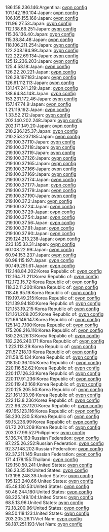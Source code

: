 186.158.236.146:Argentina: [ovpn config](vpn/186_158_236_146.ovpn)  
101.142.180.104:Japan: [ovpn config](vpn/101_142_180_104.ovpn)  
106.185.155.166:Japan: [ovpn config](vpn/106_185_155_166.ovpn)  
111.96.27.53:Japan: [ovpn config](vpn/111_96_27_53.ovpn)  
112.138.69.251:Japan: [ovpn config](vpn/112_138_69_251.ovpn)  
115.36.136.40:Japan: [ovpn config](vpn/115_36_136_40.ovpn)  
115.38.84.48:Japan: [ovpn config](vpn/115_38_84_48.ovpn)  
118.106.211.254:Japan: [ovpn config](vpn/118_106_211_254.ovpn)  
122.208.194.99:Japan: [ovpn config](vpn/122_208_194_99.ovpn)  
122.222.69.134:Japan: [ovpn config](vpn/122_222_69_134.ovpn)  
125.12.236.203:Japan: [ovpn config](vpn/125_12_236_203.ovpn)  
125.4.58.18:Japan: [ovpn config](vpn/125_4_58_18.ovpn)  
126.22.20.221:Japan: [ovpn config](vpn/126_22_20_221.ovpn)  
126.28.197.183:Japan: [ovpn config](vpn/126_28_197_183.ovpn)  
126.61.112.113:Japan: [ovpn config](vpn/126_61_112_113.ovpn)  
131.147.241.219:Japan: [ovpn config](vpn/131_147_241_219.ovpn)  
138.64.84.148:Japan: [ovpn config](vpn/138_64_84_148.ovpn)  
153.231.172.46:Japan: [ovpn config](vpn/153_231_172_46.ovpn)  
157.147.74.9:Japan: [ovpn config](vpn/157_147_74_9.ovpn)  
1.21.119.192:Japan: [ovpn config](vpn/1_21_119_192.ovpn)  
1.33.52.212:Japan: [ovpn config](vpn/1_33_52_212.ovpn)  
202.140.202.248:Japan: [ovpn config](vpn/202_140_202_248.ovpn)  
202.171.149.20:Japan: [ovpn config](vpn/202_171_149_20.ovpn)  
210.236.125.37:Japan: [ovpn config](vpn/210_236_125_37.ovpn)  
210.253.237.185:Japan: [ovpn config](vpn/210_253_237_185.ovpn)  
219.100.37.110:Japan: [ovpn config](vpn/219_100_37_110.ovpn)  
219.100.37.118:Japan: [ovpn config](vpn/219_100_37_118.ovpn)  
219.100.37.119:Japan: [ovpn config](vpn/219_100_37_119.ovpn)  
219.100.37.126:Japan: [ovpn config](vpn/219_100_37_126.ovpn)  
219.100.37.165:Japan: [ovpn config](vpn/219_100_37_165.ovpn)  
219.100.37.166:Japan: [ovpn config](vpn/219_100_37_166.ovpn)  
219.100.37.169:Japan: [ovpn config](vpn/219_100_37_169.ovpn)  
219.100.37.174:Japan: [ovpn config](vpn/219_100_37_174.ovpn)  
219.100.37.177:Japan: [ovpn config](vpn/219_100_37_177.ovpn)  
219.100.37.179:Japan: [ovpn config](vpn/219_100_37_179.ovpn)  
219.100.37.190:Japan: [ovpn config](vpn/219_100_37_190.ovpn)  
219.100.37.2:Japan: [ovpn config](vpn/219_100_37_2.ovpn)  
219.100.37.24:Japan: [ovpn config](vpn/219_100_37_24.ovpn)  
219.100.37.29:Japan: [ovpn config](vpn/219_100_37_29.ovpn)  
219.100.37.54:Japan: [ovpn config](vpn/219_100_37_54.ovpn)  
219.100.37.56:Japan: [ovpn config](vpn/219_100_37_56.ovpn)  
219.100.37.81:Japan: [ovpn config](vpn/219_100_37_81.ovpn)  
219.100.37.90:Japan: [ovpn config](vpn/219_100_37_90.ovpn)  
219.124.213.238:Japan: [ovpn config](vpn/219_124_213_238.ovpn)  
223.135.33.31:Japan: [ovpn config](vpn/223_135_33_31.ovpn)  
60.108.22.99:Japan: [ovpn config](vpn/60_108_22_99.ovpn)  
60.94.153.237:Japan: [ovpn config](vpn/60_94_153_237.ovpn)  
60.98.115.197:Japan: [ovpn config](vpn/60_98_115_197.ovpn)  
90.149.251.61:Japan: [ovpn config](vpn/90_149_251_61.ovpn)  
112.148.84.202:Korea Republic of: [ovpn config](vpn/112_148_84_202.ovpn)  
112.164.71.211:Korea Republic of: [ovpn config](vpn/112_164_71_211.ovpn)  
112.172.15.72:Korea Republic of: [ovpn config](vpn/112_172_15_72.ovpn)  
118.32.11.200:Korea Republic of: [ovpn config](vpn/118_32_11_200.ovpn)  
118.46.95.19:Korea Republic of: [ovpn config](vpn/118_46_95_19.ovpn)  
119.197.49.215:Korea Republic of: [ovpn config](vpn/119_197_49_215.ovpn)  
121.139.94.180:Korea Republic of: [ovpn config](vpn/121_139_94_180.ovpn)  
121.153.19.215:Korea Republic of: [ovpn config](vpn/121_153_19_215.ovpn)  
121.161.209.205:Korea Republic of: [ovpn config](vpn/121_161_209_205.ovpn)  
121.66.146.147:Korea Republic of: [ovpn config](vpn/121_66_146_147.ovpn)  
125.142.7.100:Korea Republic of: [ovpn config](vpn/125_142_7_100.ovpn)  
175.208.216.116:Korea Republic of: [ovpn config](vpn/175_208_216_116.ovpn)  
180.226.26.13:Korea Republic of: [ovpn config](vpn/180_226_26_13.ovpn)  
182.226.240.171:Korea Republic of: [ovpn config](vpn/182_226_240_171.ovpn)  
1.223.113.29:Korea Republic of: [ovpn config](vpn/1_223_113_29.ovpn)  
211.57.218.13:Korea Republic of: [ovpn config](vpn/211_57_218_13.ovpn)  
211.58.15.134:Korea Republic of: [ovpn config](vpn/211_58_15_134.ovpn)  
218.150.36.105:Korea Republic of: [ovpn config](vpn/218_150_36_105.ovpn)  
220.116.52.62:Korea Republic of: [ovpn config](vpn/220_116_52_62.ovpn)  
220.117.126.33:Korea Republic of: [ovpn config](vpn/220_117_126_33.ovpn)  
220.117.91.236:Korea Republic of: [ovpn config](vpn/220_117_91_236.ovpn)  
220.119.42.168:Korea Republic of: [ovpn config](vpn/220_119_42_168.ovpn)  
220.125.205.50:Korea Republic of: [ovpn config](vpn/220_125_205_50.ovpn)  
221.161.133.98:Korea Republic of: [ovpn config](vpn/221_161_133_98.ovpn)  
222.113.8.236:Korea Republic of: [ovpn config](vpn/222_113_8_236.ovpn)  
222.96.237.120:Korea Republic of: [ovpn config](vpn/222_96_237_120.ovpn)  
49.165.123.116:Korea Republic of: [ovpn config](vpn/49_165_123_116.ovpn)  
58.230.230.5:Korea Republic of: [ovpn config](vpn/58_230_230_5.ovpn)  
59.15.236.99:Korea Republic of: [ovpn config](vpn/59_15_236_99.ovpn)  
61.72.201.209:Korea Republic of: [ovpn config](vpn/61_72_201_209.ovpn)  
203.177.99.52:Philippines: [ovpn config](vpn/203_177_99_52.ovpn)  
5.136.74.163:Russian Federation: [ovpn config](vpn/5_136_74_163.ovpn)  
87.225.26.252:Russian Federation: [ovpn config](vpn/87_225_26_252.ovpn)  
92.37.148.202:Russian Federation: [ovpn config](vpn/92_37_148_202.ovpn)  
92.37.211.145:Russian Federation: [ovpn config](vpn/92_37_211_145.ovpn)  
171.4.178.155:Thailand: [ovpn config](vpn/171_4_178_155.ovpn)  
129.150.50.241:United States: [ovpn config](vpn/129_150_50_241.ovpn)  
136.23.35.18:United States: [ovpn config](vpn/136_23_35_18.ovpn)  
173.198.248.39:United States: [ovpn config](vpn/173_198_248_39.ovpn)  
195.123.240.66:United States: [ovpn config](vpn/195_123_240_66.ovpn)  
45.48.130.53:United States: [ovpn config](vpn/45_48_130_53.ovpn)  
50.46.244.180:United States: [ovpn config](vpn/50_46_244_180.ovpn)  
68.225.149.104:United States: [ovpn config](vpn/68_225_149_104.ovpn)  
68.5.13.96:United States: [ovpn config](vpn/68_5_13_96.ovpn)  
72.18.200.96:United States: [ovpn config](vpn/72_18_200_96.ovpn)  
98.50.118.123:United States: [ovpn config](vpn/98_50_118_123.ovpn)  
203.205.26.11:Viet Nam: [ovpn config](vpn/203_205_26_11.ovpn)  
58.187.251.193:Viet Nam: [ovpn config](vpn/58_187_251_193.ovpn)  
